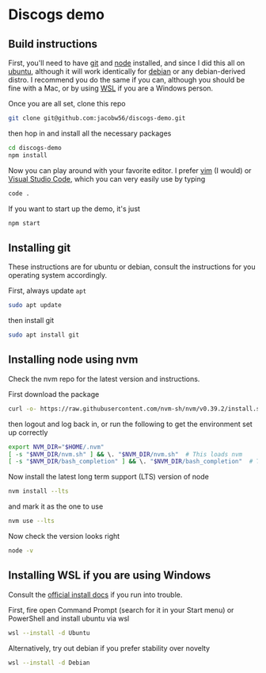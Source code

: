 # Discogs demo

## Build instructions

First, you'll need to have [git](#install-git) and [node](#install-node) installed, and since I did this all on [ubuntu](https://ubuntu.com), although it will work identically for [debian](https://debian.org) or any debian-derived distro. I recommend you do the same if you can, although you should be fine with a Mac, or by using [WSL](#install-wsl) if you are a Windows person.

Once you are all set, clone this repo

```sh
git clone git@github.com:jacobw56/discogs-demo.git
```

then hop in and install all the necessary packages

```sh
cd discogs-demo
npm install
```

Now you can play around with your favorite editor. I prefer [vim]() (I would) or [Visual Studio Code](https://code.visualstudio.com), which you can very easily use by typing

```sh
code .
```

If you want to start up the demo, it's just

```sh
npm start
```

<a name="install-git"></a>

## Installing git

These instructions are for ubuntu or debian, consult the instructions for you operating system accordingly.

First, always update `apt`

```sh
sudo apt update
```

then install git

```sh
sudo apt install git
```

<a name="install-node"></a>

## Installing node using nvm

Check the nvm repo for the latest version and instructions.

First download the package

```sh
curl -o- https://raw.githubusercontent.com/nvm-sh/nvm/v0.39.2/install.sh | bash
```

then logout and log back in, or run the following to get the environment set up correctly

```sh
export NVM_DIR="$HOME/.nvm"
[ -s "$NVM_DIR/nvm.sh" ] && \. "$NVM_DIR/nvm.sh"  # This loads nvm
[ -s "$NVM_DIR/bash_completion" ] && \. "$NVM_DIR/bash_completion"  # This loads nvm bash_completion
```

Now install the latest long term support (LTS) version of node

```sh
nvm install --lts
```

and mark it as the one to use

```sh
nvm use --lts
```

Now check the version looks right

```sh
node -v
```

<a name="install-wsl"></a>

## Installing WSL if you are using Windows

Consult the [official install docs](https://learn.microsoft.com/en-us/windows/wsl/install) if you run into trouble.

First, fire open Command Prompt (search for it in your Start menu) or PowerShell and install ubuntu via wsl

```sh
wsl --install -d Ubuntu
```

Alternatively, try out debian if you prefer stability over novelty

```sh
wsl --install -d Debian
```
